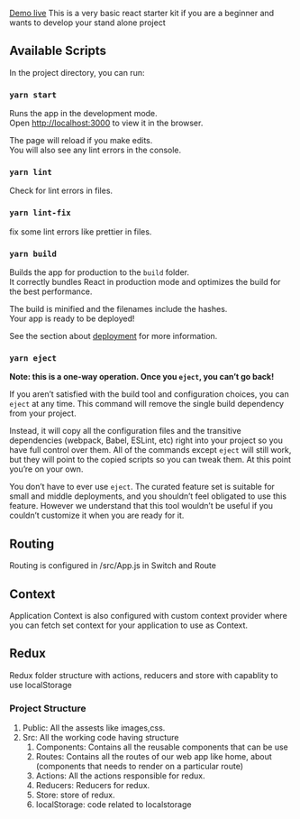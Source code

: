 [Demo live](https://simple-react-starterkit.herokuapp.com/)
This is a very basic react starter kit if you are a beginner and wants to develop your stand alone project

## Available Scripts

In the project directory, you can run:

### `yarn start`

Runs the app in the development mode.<br />
Open [http://localhost:3000](http://localhost:3000) to view it in the browser.

The page will reload if you make edits.<br />
You will also see any lint errors in the console.

### `yarn lint`

Check for lint errors in files.<br />


### `yarn lint-fix`

fix some lint errors like prettier in files.<br />

### `yarn build`

Builds the app for production to the `build` folder.<br />
It correctly bundles React in production mode and optimizes the build for the best performance.

The build is minified and the filenames include the hashes.<br />
Your app is ready to be deployed!

See the section about [deployment](https://facebook.github.io/create-react-app/docs/deployment) for more information.

### `yarn eject`

**Note: this is a one-way operation. Once you `eject`, you can’t go back!**

If you aren’t satisfied with the build tool and configuration choices, you can `eject` at any time. This command will remove the single build dependency from your project.

Instead, it will copy all the configuration files and the transitive dependencies (webpack, Babel, ESLint, etc) right into your project so you have full control over them. All of the commands except `eject` will still work, but they will point to the copied scripts so you can tweak them. At this point you’re on your own.

You don’t have to ever use `eject`. The curated feature set is suitable for small and middle deployments, and you shouldn’t feel obligated to use this feature. However we understand that this tool wouldn’t be useful if you couldn’t customize it when you are ready for it.

## Routing

Routing is configured in /src/App.js in Switch and Route

## Context

Application Context is also configured with custom context provider where you can fetch set context for your application to use as Context.

## Redux

Redux folder structure with actions, reducers and store with capablity to use localStorage

### Project Structure
  1. Public: All the assests like images,css.
  2. Src: All the working code having structure 
     1. Components: Contains all the reusable components that can be use
     2. Routes: Contains all the routes of our web app like home, about (components that needs to render on a particular route)
     3. Actions: All the actions responsible for redux.
     4. Reducers: Reducers for redux.
     5. Store: store of redux.
     6. localStorage: code related to localstorage

